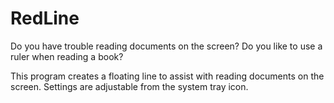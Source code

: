 # RedLine
Do you have trouble reading documents on the screen?  Do you like to use a ruler when reading a book?  

This program creates a floating line to assist with reading documents on the screen.  Settings are adjustable from the system tray icon.
